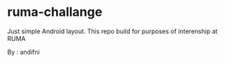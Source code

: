 # ruma-challange
Just simple Android layout. This repo build for purposes of interenship at RUMA

By : andifni
